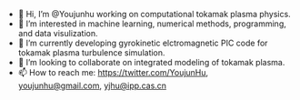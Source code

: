 - 👋 Hi, I’m @Youjunhu working on computational tokamak plasma physics.
- 👀 I’m interested in machine learning, numerical methods, programming, and data visulization.
- 🌱 I’m currently developing gyrokinetic elctromagnetic PIC code for tokamak plasma turbulence simulation.
- 💞️ I’m looking to collaborate on integrated modeling of tokamak plasma.
- 📫 How to reach me: https://twitter.com/YoujunHu, youjunhu@gmail.com, yjhu@ipp.cas.cn

<!---
Youjunhu/Youjunhu is a ✨ special ✨ repository because its `README.md` (this file) appears on your GitHub profile.
You can click the Preview link to take a look at your changes.
--->
